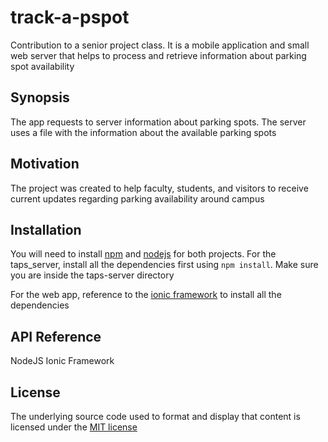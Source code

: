# track-a-pspot

Contribution to a senior project class. It is a mobile application and small web server that helps to process and retrieve information about parking spot availability

## Synopsis

The app requests to server information about parking spots. The server uses a file with the information about the available parking spots

## Motivation

The project was created to help faculty, students, and visitors to receive current updates regarding parking availability around campus

## Installation

You will need to install [npm](https://www.npmjs.com) and [nodejs](https://nodejs.org/en/) for both projects. For the taps_server, install all the dependencies first using `npm install`. Make sure you are inside the taps-server directory

For the web app, reference to the [ionic framework](http://ionicframework.com) to install all the dependencies

## API Reference

NodeJS
Ionic Framework

## License

The underlying source code used to format and display that content is licensed under the [MIT license](https://github.com/jpavelw/track-a-pspot/blob/master/LICENSE)
